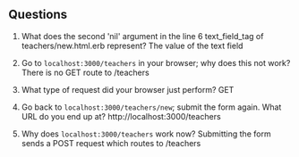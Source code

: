 ## Questions

1. What does the second 'nil' argument in the line 6 text_field_tag of teachers/new.html.erb represent?
The value of the text field

2. Go to `localhost:3000/teachers` in your browser; why does this not work?
There is no GET route to /teachers 

3. What type of request did your browser just perform?
GET

4. Go back to `localhost:3000/teachers/new`; submit the form again. What URL do you end up at?
http://localhost:3000/teachers

5. Why does `localhost:3000/teachers` work now?
Submitting the form sends a POST request which routes to /teachers
